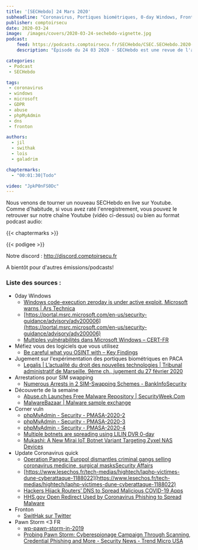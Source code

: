 ```yaml
---
title: '[SECHebdo] 24 Mars 2020'
subheadline: "Coronavirus, Portiques biométriques, 0-day Windows, Fronton, Lampyre, Corner Vuln, Pwan Storm, SIM swapping, etc."
publisher: comptoirsecu
date: 2020-03-24
image:  /images/covers/2020-03-24-sechebdo-vignette.jpg
podcast:
    feed: https://podcasts.comptoirsecu.fr/SECHebdo/CSEC.SECHebdo.2020-03-24.m4a
    description: "Épisode du 24 03 2020 - SECHebdo est une revue de l'actualité cybersécurité réalisée en live sur Youtube, généralement le mardi soir."

categories:
 - Podcast
 - SECHebdo

tags:
 - coronavirus
 - windows
 - microsoft
 - GDPR
 - abuse
 - phpMyAdmin
 - dns
 - fronton

authors:
  - jil
  - swithak
  - lois
  - galadrim

chaptermarks:
  - "00:01:30|Todo"

video: "JpkP0nFS0Dc"
---
```


Nous venons de tourner un nouveau SECHebdo en live sur Youtube. Comme d'habitude, si vous avez raté l'enregistrement, vous pouvez le retrouver sur notre chaîne Youtube (vidéo ci-dessus) ou bien au format podcast audio:

{{< chaptermarks >}}

{{< podigee >}}

Notre discord : <http://discord.comptoirsecu.fr>

A bientôt pour d'autres émissions/podcasts!

### Liste des sources :

*  0day Windows
	* [Windows code-execution zeroday is under active exploit, Microsoft warns | Ars Technica](https://arstechnica.com/information-technology/2020/03/attackers-exploit-windows-zeroday-that-can-execute-malicious-code/)
	* [https://portal.msrc.microsoft.com/en-us/security-guidance/advisory/adv200006](https://portal.msrc.microsoft.com/en-us/security-guidance/advisory/adv200006)
	* [Multiples vulnérabilités dans Microsoft Windows – CERT-FR](https://www.cert.ssi.gouv.fr/alerte/CERTFR-2020-ALE-009/)
*  Méfiez vous des logiciels que vous utilisez
	* [Be careful what you OSINT with – Key Findings](https://keyfindings.blog/2020/03/23/be-careful-what-you-osint-with/amp/)
*  Jugement sur l'expérimentation des portiques biométriques en PACA
	* [Legalis | L’actualité du droit des nouvelles technologies | Tribunal administratif de Marseille, 9ème ch., jugement du 27 février 2020](https://www.legalis.net/jurisprudences/tribunal-administratif-de-marseille-9eme-ch-jugement-du-27-fevrier-2020/)
*  Arrestations pour SIM swapping
	* [Numerous Arrests in 2 SIM-Swapping Schemes - BankInfoSecurity](https://www.bankinfosecurity.com/numerous-arrests-in-2-sim-swapping-schemes-a-13949)
*  Découverte de la semaine
	* [Abuse.ch Launches Free Malware Repository | SecurityWeek.Com](https://www.securityweek.com/abusech-launches-free-malware-repository)
	* [MalwareBazaar | Malware sample exchange](https://bazaar.abuse.ch)
* Corner vuln
	* [phpMyAdmin - Security - PMASA-2020-2](https://www.phpmyadmin.net/security/PMASA-2020-2/)
	* [phpMyAdmin - Security - PMASA-2020-3](https://www.phpmyadmin.net/security/PMASA-2020-3/)
	* [phpMyAdmin - Security - PMASA-2020-4](https://www.phpmyadmin.net/security/PMASA-2020-4/)
	* [Multiple botnets are spreading using LILIN DVR 0-day](https://blog.netlab.360.com/multiple-botnets-are-spreading-using-lilin-dvr-0-day-en/)
	* [Mukashi: A New Mirai IoT Botnet Variant Targeting Zyxel NAS Devices](https://thehackernews.com/2020/03/zyxel-mukashi-mirai-iot-botnet.html)
*  Update Coronavirus quick
	* [Operation Pangea: Europol dismantles criminal gangs selling coronavirus medicine, surgical masksSecurity Affairs](https://securityaffairs.co/wordpress/100279/cyber-crime/operation-pangea-coronavirus-europol.html)
	* [https://www.lesechos.fr/tech-medias/hightech/laphp-victimes-dune-cyberattaque-1188022](https://www.lesechos.fr/tech-medias/hightech/laphp-victimes-dune-cyberattaque-1188022)
	* [Hackers Hijack Routers’ DNS to Spread Malicious COVID-19 Apps](https://www.bleepingcomputer.com/news/security/hackers-hijack-routers-dns-to-spread-malicious-covid-19-apps/)
	* [HHS.gov Open Redirect Used by Coronavirus Phishing to Spread Malware](https://www.bleepingcomputer.com/news/security/hhsgov-open-redirect-used-by-coronavirus-phishing-to-spread-malware/)
*  Fronton
	* [SwitHak sur Twitter](https://twitter.com/SwitHak/status/1241781082531528705)
*  Pawn Storm <3 FR
	* [wp-pawn-storm-in-2019](https://documents.trendmicro.com/assets/white_papers/wp-pawn-storm-in-2019.pdf)
	* [Probing Pawn Storm: Cyberespionage Campaign Through Scanning, Credential Phishing and More - Security News - Trend Micro USA](https://www.trendmicro.com/vinfo/us/security/news/cyber-attacks/probing-pawn-storm-cyberespionage-campaign-through-scanning-credential-phishing-and-more)
